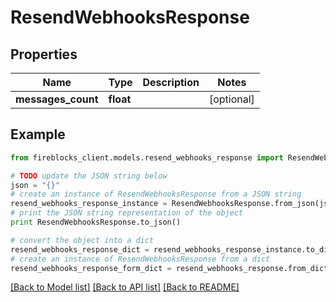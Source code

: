 # ResendWebhooksResponse


## Properties

Name | Type | Description | Notes
------------ | ------------- | ------------- | -------------
**messages_count** | **float** |  | [optional] 

## Example

```python
from fireblocks_client.models.resend_webhooks_response import ResendWebhooksResponse

# TODO update the JSON string below
json = "{}"
# create an instance of ResendWebhooksResponse from a JSON string
resend_webhooks_response_instance = ResendWebhooksResponse.from_json(json)
# print the JSON string representation of the object
print ResendWebhooksResponse.to_json()

# convert the object into a dict
resend_webhooks_response_dict = resend_webhooks_response_instance.to_dict()
# create an instance of ResendWebhooksResponse from a dict
resend_webhooks_response_form_dict = resend_webhooks_response.from_dict(resend_webhooks_response_dict)
```
[[Back to Model list]](../README.md#documentation-for-models) [[Back to API list]](../README.md#documentation-for-api-endpoints) [[Back to README]](../README.md)


